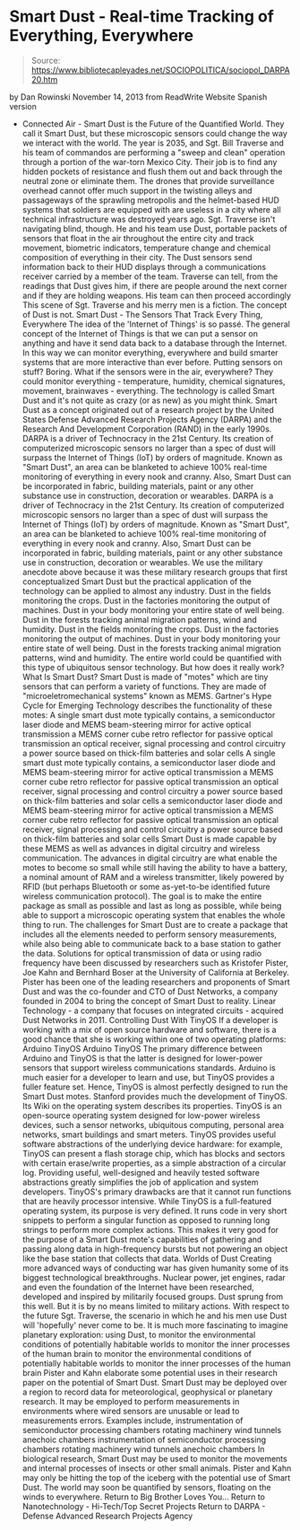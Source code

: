# Smart Dust - Real-time Tracking of Everything, Everywhere

> Source: https://www.bibliotecapleyades.net/SOCIOPOLITICA/sociopol_DARPA20.htm

by Dan Rowinski November 14, 2013
from ReadWrite Website
Spanish version
- Connected Air -
Smart Dust is the Future of the Quantified World. They call it Smart Dust,
but these microscopic sensors
could change the way
we interact with the world.
The year is 2035, and Sgt. Bill Traverse and his team of commandos are performing a "sweep and clean" operation through a portion of the war-torn Mexico City.
Their job is to find any hidden pockets of resistance and flush them out and back through the neutral zone or eliminate them.
The drones that provide surveillance overhead cannot offer much support in the twisting alleys and passageways of the sprawling metropolis and the helmet-based HUD systems that soldiers are equipped with are useless in a city where all technical infrastructure was destroyed years ago. Sgt. Traverse isn't navigating blind, though.
He and his team use Dust, portable packets of sensors that float in the air throughout the entire city and track movement, biometric indicators, temperature change and chemical composition of everything in their city.
The Dust sensors send information back to their HUD displays through a communications receiver carried by a member of the team. Traverse can tell, from the readings that Dust gives him, if there are people around the next corner and if they are holding weapons.
His team can then proceed accordingly This scene of Sgt. Traverse and his merry men is a fiction.
The concept of Dust is not.
Smart Dust - The Sensors That Track Every Thing, Everywhere The idea of the 'Internet of Things' is so passé.
The general concept of the Internet of Things is that we can put a sensor on anything and have it send data back to a database through the Internet. In this way we can monitor everything, everywhere and build smarter systems that are more interactive than ever before. Putting sensors on stuff? Boring.
What if the sensors were in the air, everywhere? They could monitor everything - temperature, humidity, chemical signatures, movement, brainwaves - everything.
The technology is called Smart Dust and it's not quite as crazy (or as new) as you might think. Smart Dust as a concept originated out of a research project by the United States Defense Advanced Research Projects Agency (DARPA) and the Research And Development Corporation (RAND) in the early 1990s.
DARPA is a driver of Technocracy in the 21st Century. Its creation of computerized microscopic sensors no larger than a spec of dust will surpass the Internet of Things (IoT) by orders of magnitude. Known as "Smart Dust", an area can be blanketed to achieve 100% real-time monitoring of everything in every nook and cranny. Also, Smart Dust can be incorporated in fabric, building materials, paint or any other substance use in construction, decoration or wearables.
DARPA is a driver of Technocracy in the 21st Century.
Its creation of computerized microscopic sensors no larger than a spec of dust will surpass the Internet of Things (IoT) by orders of magnitude.
Known as "Smart Dust", an area can be blanketed to achieve 100% real-time monitoring of everything in every nook and cranny.
Also, Smart Dust can be incorporated in fabric, building materials, paint or any other substance use in construction, decoration or wearables.
We use the military anecdote above because it was these military research groups that first conceptualized Smart Dust but the practical application of the technology can be applied to almost any industry.
Dust in the fields monitoring the crops. Dust in the factories monitoring the output of machines. Dust in your body monitoring your entire state of well being. Dust in the forests tracking animal migration patterns, wind and humidity.
Dust in the fields monitoring the crops.
Dust in the factories monitoring the output of machines.
Dust in your body monitoring your entire state of well being.
Dust in the forests tracking animal migration patterns, wind and humidity.
The entire world could be quantified with this type of ubiquitous sensor technology. But how does it really work?
What Is Smart Dust? Smart Dust is made of "motes" which are tiny sensors that can perform a variety of functions. They are made of "microeletromechanical systems" known as MEMS.
Gartner's Hype Cycle for Emerging Technology describes the functionality of these motes:
A single smart dust mote typically contains, a semiconductor laser diode and MEMS beam-steering mirror for active optical transmission a MEMS corner cube retro reflector for passive optical transmission an optical receiver, signal processing and control circuitry a power source based on thick-film batteries and solar cells
A single smart dust mote typically contains,
a semiconductor laser diode and MEMS beam-steering mirror for active optical transmission a MEMS corner cube retro reflector for passive optical transmission an optical receiver, signal processing and control circuitry a power source based on thick-film batteries and solar cells
a semiconductor laser diode and MEMS beam-steering mirror for active optical transmission
a MEMS corner cube retro reflector for passive optical transmission
an optical receiver, signal processing and control circuitry
a power source based on thick-film batteries and solar cells
Smart Dust is made capable by these MEMS as well as advances in digital circuitry and wireless communication.
The advances in digital circuitry are what enable the motes to become so small while still having the ability to have a battery, a nominal amount of RAM and a wireless transmitter, likely powered by RFID (but perhaps Bluetooth or some as-yet-to-be identified future wireless communication protocol).
The goal is to make the entire package as small as possible and last as long as possible, while being able to support a microscopic operating system that enables the whole thing to run. The challenges for Smart Dust are to create a package that includes all the elements needed to perform sensory measurements, while also being able to communicate back to a base station to gather the data.
Solutions for optical transmission of data or using radio frequency have been discussed by researchers such as Kristofer Pister, Joe Kahn and Bernhard Boser at the University of California at Berkeley.
Pister has been one of the leading researchers and proponents of Smart Dust and was the co-founder and CTO of Dust Networks, a company founded in 2004 to bring the concept of Smart Dust to reality.
Linear Technology - a company that focuses on integrated circuits - acquired Dust Networks in 2011.
Controlling Dust With TinyOS If a developer is working with a mix of open source hardware and software, there is a good chance that she is working within one of two operating platforms:
Arduino TinyOS
Arduino
TinyOS
The primary difference between Arduino and TinyOS is that the latter is designed for lower-power sensors that support wireless communications standards.
Arduino is much easier for a developer to learn and use, but TinyOS provides a fuller feature set. Hence, TinyOS is almost perfectly designed to run the Smart Dust motes. Stanford provides much the development of TinyOS. Its Wiki on the operating system describes its properties. TinyOS is an open-source operating system designed for low-power wireless devices, such a sensor networks, ubiquitous computing, personal area networks, smart buildings and smart meters.
TinyOS provides useful software abstractions of the underlying device hardware:
for example, TinyOS can present a flash storage chip, which has blocks and sectors with certain erase/write properties, as a simple abstraction of a circular log.
Providing useful, well-designed and heavily tested software abstractions greatly simplifies the job of application and system developers. TinyOS's primary drawbacks are that it cannot run functions that are heavily processor intensive. While TinyOS is a full-featured operating system, its purpose is very defined. It runs code in very short snippets to perform a singular function as opposed to running long strings to perform more complex actions.
This makes it very good for the purpose of a Smart Dust mote's capabilities of gathering and passing along data in high-frequency bursts but not powering an object like the base station that collects that data.
Worlds of Dust Creating more advanced ways of conducting war has given humanity some of its biggest technological breakthroughs.
Nuclear power, jet engines, radar and even the foundation of the Internet have been researched, developed and inspired by militarily focused groups. Dust sprung from this well. But it is by no means limited to military actions. With respect to the future Sgt. Traverse, the scenario in which he and his men use Dust will 'hopefully' never come to be.
It is much more fascinating to imagine planetary exploration: using Dust,
to monitor the environmental conditions of potentially habitable worlds to monitor the inner processes of the human brain
to monitor the environmental conditions of potentially habitable worlds
to monitor the inner processes of the human brain
Pister and Kahn elaborate some potential uses in their research paper on the potential of Smart Dust. Smart Dust may be deployed over a region to record data for meteorological, geophysical or planetary research. It may be employed to perform measurements in environments where wired sensors are unusable or lead to measurements errors.
Examples include,
instrumentation of semiconductor processing chambers rotating machinery wind tunnels anechoic chambers
instrumentation of semiconductor processing chambers
rotating machinery
wind tunnels
anechoic chambers
In biological research, Smart Dust may be used to monitor the movements and internal processes of insects or other small animals. Pister and Kahn may only be hitting the top of the iceberg with the potential use of Smart Dust. The world may soon be quantified by sensors, floating on the winds to everywhere.
Return to Big Brother Loves You...
Return to Nanotechnology - Hi-Tech/Top Secret Projects
Return to DARPA - Defense Advanced Research Projects Agency
